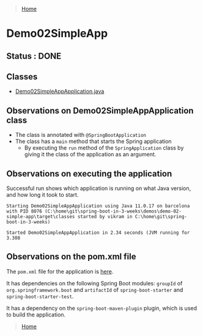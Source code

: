 >[Home](../../README.md)
 
# Demo02SimpleApp
 
## Status : DONE 
 
## Classes

* [Demo02SimpleAppApplication.java](../demo-02-simple-app/src/main/java/com/example/demo02simpleapp/Demo02SimpleAppApplication.java)  

## Observations on  Demo02SimpleAppApplication class
* The class is annotated with `@SpringBootApplication`
* The class has a `main` method that starts the Spring application
  * By executing the `run` method of the `SpringApplication` class by giving it the class of the application as an argument.

 ## Observations on executing the application

Successful run shows which application is running on what Java version, and how long it took to start.

```
Starting Demo02SimpleAppApplication using Java 11.0.17 on barcelona with PID 8076 (C:\home\git\spring-boot-in-3-weeks\demos\demo-02-simple-app\target\classes started by vikram in C:\home\git\spring-boot-in-3-weeks)

Started Demo02SimpleAppApplication in 2.34 seconds (JVM running for 3.308
```

## Observations on the pom.xml file

The `pom.xml` file for the application is [here](../demos/demo-02-simple-app/pom.xml).
 
It has dependencies on the following Spring Boot modules:
`groupId` of `org.springframework.boot` and `artifactId` of `spring-boot-starter` and `spring-boot-starter-test`.

It has a dependency on the `spring-boot-maven-plugin` plugin, which is used to build the application.
  
 
>[Home](../../README.md)
